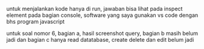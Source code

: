 untuk menjalankan kode hanya di run, jawaban bisa lihat pada inspect element pada bagian console, software yang saya gunakan vs code dengan bhs program javascript  

untuk soal nomor 6, bagian a, hasil screenshot query,
bagian b masih belum jadi dan bagian c hanya read datatabase, 
create delete dan edit belum jadi 

